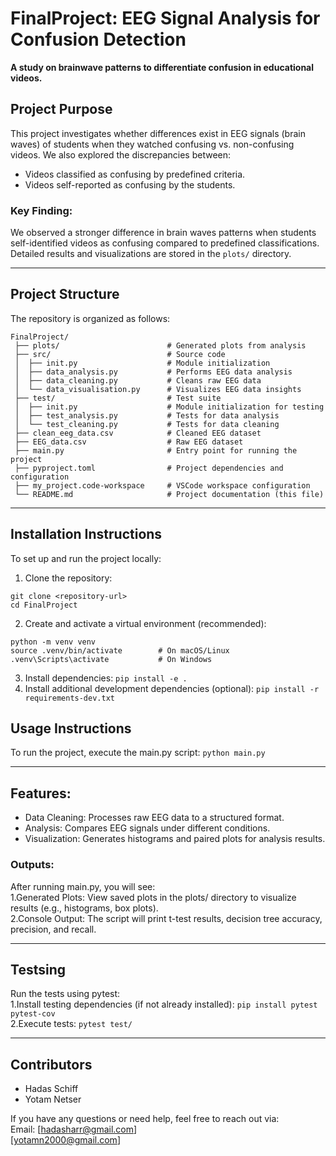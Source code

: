 # FinalProject: EEG Signal Analysis for Confusion Detection
**A study on brainwave patterns to differentiate confusion in educational videos.**

## Project Purpose
This project investigates whether differences exist in EEG signals (brain waves) of students when they watched confusing vs. non-confusing videos.
We also explored the discrepancies between:
* Videos classified as confusing by predefined criteria.
* Videos self-reported as confusing by the students.

### Key Finding:
We observed a stronger difference in brain waves patterns when students self-identified videos as confusing compared to predefined classifications.
Detailed results and visualizations are stored in the `plots/` directory.

---

## Project Structure
The repository is organized as follows:

```
FinalProject/
 ├── plots/                        # Generated plots from analysis 
 ├── src/                          # Source code 
 │  ├── init.py                    # Module initialization 
 │  ├── data_analysis.py           # Performs EEG data analysis 
 │  ├── data_cleaning.py           # Cleans raw EEG data 
 │  └── data_visualisation.py      # Visualizes EEG data insights 
 ├── test/                         # Test suite 
 │  ├── init.py                    # Module initialization for testing 
 │  ├── test_analysis.py           # Tests for data analysis 
 │  └── test_cleaning.py           # Tests for data cleaning 
 ├── clean_eeg_data.csv            # Cleaned EEG dataset 
 ├── EEG_data.csv                  # Raw EEG dataset 
 ├── main.py                       # Entry point for running the project 
 ├── pyproject.toml                # Project dependencies and configuration 
 ├── my_project.code-workspace     # VSCode workspace configuration 
 └── README.md                     # Project documentation (this file)
```
---

## Installation Instructions
To set up and run the project locally:
1. Clone the repository:
```
git clone <repository-url>
cd FinalProject
```
2. Create and activate a virtual environment (recommended):
``` 
python -m venv venv
source .venv/bin/activate        # On macOS/Linux
.venv\Scripts\activate           # On Windows
```
3. Install dependencies:
`pip install -e .`
4. Install additional development dependencies (optional):
`pip install -r requirements-dev.txt`

## Usage Instructions
To run the project, execute the main.py script:
`python main.py`

---

## Features:
* Data Cleaning: Processes raw EEG data to a structured format.
* Analysis: Compares EEG signals under different conditions.
* Visualization: Generates histograms and paired plots for analysis results.

### Outputs:
After running main.py, you will see:  
1.Generated Plots: View saved plots in the plots/ directory to visualize results (e.g., histograms, box plots).  
2.Console Output: The script will print t-test results, decision tree accuracy, precision, and recall.

---

## Testsing
Run the tests using pytest:  
1.Install testing dependencies (if not already installed):
`pip install pytest pytest-cov`  
2.Execute tests:
`pytest test/`

---

## Contributors
* Hadas Schiff
* Yotam Netser 

If you have any questions or need help, feel free to reach out via:  
Email: [hadasharr@gmail.com]  
 [yotamn2000@gmail.com]  
